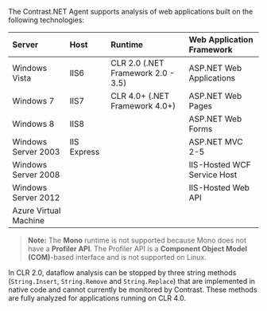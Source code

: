 <!--
title: ".NET Agent Supported Technologies"
description: "List of technologies supported by the .NET agent"
tags: "configuration supported technologies agent .Net"
-->

The Contrast.NET Agent supports analysis of web applications built on the following technologies:

Server | Host | Runtime | Web Application Framework
:----- |:---- |:------- | :------------------------
Windows Vista | IIS6 | CLR 2.0 (.NET Framework 2.0 - 3.5) | ASP.NET Web Applications
Windows 7 | IIS7 | CLR 4.0+ (.NET Framework 4.0+) | ASP.NET Web Pages
Windows 8 | IIS8 |  | ASP.NET Web Forms
Windows Server 2003 | IIS Express |  | ASP.NET MVC 2-5
Windows Server 2008 |  |  | IIS-Hosted WCF Service Host
Windows Server 2012 |  |  | IIS-Hosted Web API
Azure Virtual Machine  |  |



>**Note:** The **Mono** runtime is not supported because Mono does not have a **Profiler API**. The Profiler API is a **Component Object Model (COM)**-based interface and is not supported on Linux.



In CLR 2.0, dataflow analysis can be stopped by three string methods (```String.Insert```, ```String.Remove``` and ```String.Replace```) that are implemented in native code and cannot currently be monitored by Contrast. These methods are fully analyzed for applications running on CLR 4.0.
